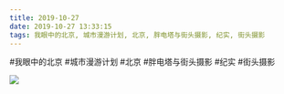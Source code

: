 ```yaml
---
title: 2019-10-27
date: 2019-10-27 13:33:15
tags: 我眼中的北京, 城市漫游计划, 北京, 胖电塔与街头摄影, 纪实, 街头摄影
---
```




#我眼中的北京 #城市漫游计划 #北京 #胖电塔与街头摄影 #纪实 #街头摄影

![](/assets/images/2019/10/cc70a232e12c6ba9aee13bb154b8dd02.jpg)
